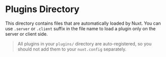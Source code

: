 <!-- https://v3.nuxtjs.org/guide/directory-structure/plugins -->
# Plugins Directory

This directory contains files that are automatically loaded by Nuxt. You can use `.server` or `.client` suffix in the file name to load a plugin only on the server or client side.

> All plugins in your `plugins/` directory are auto-registered, so you should not add them to your `nuxt.config` separately.
